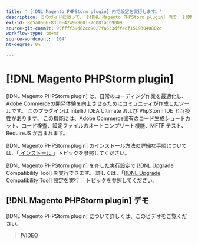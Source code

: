 ```yaml
---
title: ' [!DNL Magento PHPStorm plugin] 内で設定を実行します。'
description: このガイドに従って、 [!DNL Magento PHPStorm plugin] 内で  [!DNL Upgrade Compatibility Tool]  を使用します。
exl-id: 8d5a0666-83c0-4249-8601-7d081acb9009
source-git-commit: 95ffff39d82cc9027fa633dffedf15193040802d
workflow-type: tm+mt
source-wordcount: '104'
ht-degree: 0%

---
```


# [!DNL Magento PHPStorm plugin]

[!DNL Magento PHPStorm plugin] は、日常のコーディング作業を最適化し、Adobe Commerceの開発体験を向上させるためにコミュニティが作成したツールです。 このプラグインは IntelliJ IDEA Ultimate および PhpStorm IDE と互換性があります。 この機能には、Adobe Commerce固有のコード生成ショートカット、コード検査、設定ファイルのオートコンプリート機能、MFTF テスト、RequireJS が含まれます。

[!DNL Magento PHPStorm plugin] のインストール方法の詳細な手順については、「[ インストール ](https://developer.adobe.com/commerce/php/best-practices/phpstorm/install/)」トピックを参照してください。

[!DNL Magento PHPStorm plugin] を介した実行設定で [!DNL Upgrade Compatibility Tool] を実行できます。 詳しくは、「[[!DNL Upgrade Compatibility Tool]  設定を実行 ](https://developer.adobe.com/commerce/php/best-practices/phpstorm/run-configuration/)」トピックを参照してください。

## [!DNL Magento PHPStorm plugin] デモ

[!DNL Magento PHPStorm plugin] について詳しくは、このビデオをご覧ください。

>[!VIDEO](https://video.tv.adobe.com/v/344407?quality=12&captions=jpn)
